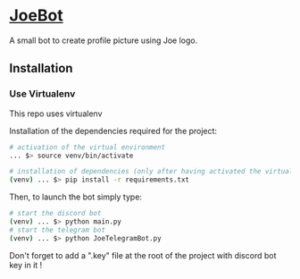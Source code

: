# [JoeBot](https://github.com/LouisMeMyself/joebot)

A small bot to create profile picture using Joe logo.

Installation
-------

### Use Virtualenv

This repo uses virtualenv

Installation of the dependencies required for the project:
```bash
# activation of the virtual environment
... $> source venv/bin/activate

# installation of dependencies (only after having activated the virtual environment!)
(venv) ... $> pip install -r requirements.txt
```

Then, to launch the bot simply type:
```bash
# start the discord bot
(venv) ... $> python main.py
# start the telegram bot
(venv) ... $> python JoeTelegramBot.py
```

Don't forget to add a ".key" file at the root of the project with discord bot key in it !
